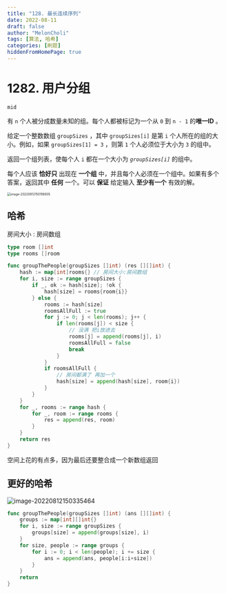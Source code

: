 ```yaml
---
title: "128. 最长连续序列"
date: 2022-08-11
draft: false
author: "MelonCholi"
tags: [算法, 哈希]
categories: [刷题]
hiddenFromHomePage: true
---
```


# 1282. 用户分组

`mid`

有 `n` 个人被分成数量未知的组。每个人都被标记为一个从 `0` 到 `n - 1` 的**唯一ID** 。

给定一个整数数组 `groupSizes` ，其中 `groupSizes[i]` 是第 `i` 个人所在的组的大小。例如，如果 `groupSizes[1] = 3` ，则第 `1` 个人必须位于大小为 `3` 的组中。

返回一个组列表，使每个人 `i` 都在一个大小为 *`groupSizes[i]`* 的组中。

每个人应该 **恰好只** 出现在 **一个组** 中，并且每个人必须在一个组中。如果有多个答案，返回其中 **任何** 一个。可以 **保证** 给定输入 **至少有一个** 有效的解。

<img src="https://markdown-1303167219.cos.ap-shanghai.myqcloud.com/image-20220812150156935.png" alt="image-20220812150156935" style="zoom:50%;" />

## 哈希

房间大小 : 房间数组

```go
type room []int
type rooms []room

func groupThePeople(groupSizes []int) (res [][]int) {
	hash := map[int]rooms{} // 房间大小:房间数组
	for i, size := range groupSizes {
		if _, ok := hash[size]; !ok {
			hash[size] = rooms{room{i}}
		} else {
			rooms := hash[size]
			roomsAllFull := true
			for j := 0; j < len(rooms); j++ {
				if len(rooms[j]) < size {
					// 没满 把i放进去
					rooms[j] = append(rooms[j], i)
					roomsAllFull = false
					break
				}
			}
			if roomsAllFull {
				// 房间都满了 再加一个
				hash[size] = append(hash[size], room{i})
			}
		}
	}
	for _, rooms := range hash {
		for _, room := range rooms {
			res = append(res, room)
		}
	}
	return res
}
```

空间上花的有点多，因为最后还要整合成一个新数组返回

## 更好的哈希

![image-20220812150335464](https://markdown-1303167219.cos.ap-shanghai.myqcloud.com/image-20220812150335464.png)

```go
func groupThePeople(groupSizes []int) (ans [][]int) {
    groups := map[int][]int{}
    for i, size := range groupSizes {
        groups[size] = append(groups[size], i)
    }
    for size, people := range groups {
        for i := 0; i < len(people); i += size {
            ans = append(ans, people[i:i+size])
        }
    }
    return
}
```

